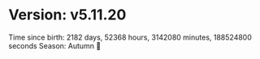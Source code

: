 # Version: v5.11.20
Time since birth: 2182 days, 52368 hours, 3142080 minutes, 188524800 seconds
Season: Autumn 🍁
